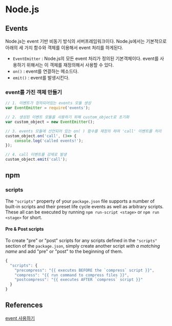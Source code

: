 # Node.js

## Events

Node.js는 event 기반 비동기 방식의 서버프레임워크이다. Node.js에서는 기본적으로 아래의 세 가지 함수와 객체를 이용해서 event 처리를 하게된다.

- `EventEmitter` : Node.js의 모든 event 처리가 정의된 기본객체이다. event를 사용하기 위해서는 이 객체를 재정의해서 사용할 수 있다.
- `on()` : event를 연결하는 메소드다.
- `emit()` : event를 발생시킨다.

### event를 가진 객체 만들기

```js
// 1. 이벤트가 정의되어있는 events 모듈 생성
var EventEmitter = require('events');

// 2. 생성된 이벤트 모듈을 사용하기 위해 custom_object로 초기화
var custom_object = new EventEmitter();

// 3. events 모듈에 선언되어 있는 on( ) 함수를 재정의 하여 'call' 이벤트를 처리 
custom_object.on('call', ()=> {
    console.log('called events!');
});

// 4. call 이벤트를 강제로 발생
custom_object.emit('call');
```



## npm

### scripts

The `"scripts"` property of your `package.json` file supports a number of built-in scripts and their preset life cycle events as well as arbitrary scripts. These all can be executed by running `npm run-script <stage>` or `npm run <stage>` for short.

#### Pre & Post scripts

To create "pre" or "post" scripts for any scripts defined in the `"scripts"` section of the `package.json`, simply create another script *with a matching name* and add "pre" or "post" to the beginning of them.

```js
{
  "scripts": {
    "precompress": "{{ executes BEFORE the `compress` script }}",
    "compress": "{{ run command to compress files }}",
    "postcompress": "{{ executes AFTER `compress` script }}"
  }
}
```



## References

[event 사용하기](https://javafa.gitbooks.io/nodejs_server_basic/content/chapter7.html)

